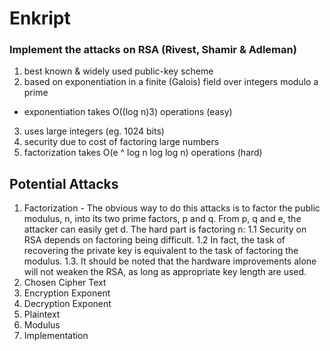 # Enkript
### Implement the attacks on RSA (Rivest, Shamir & Adleman)
1. best known & widely used public-key scheme
2. based on exponentiation in a finite (Galois) field over integers modulo a prime
- exponentiation takes O((log n)3) operations (easy)
3. uses large integers (eg. 1024 bits)
4. security due to cost of factoring large numbers
5. factorization takes O(e ^ log n log log n) operations (hard)

## Potential Attacks
1. Factorization - The obvious way to do this attacks is to factor the public modulus, n, into its two prime factors, p and q. From p, q and e, the attacker can easily get d. The hard part is factoring n:
    1.1 Security on RSA depends on factoring being difficult.
    1.2 In fact, the task of recovering the private key is equivalent to the task of factoring the modulus.
    1.3. It should be noted that the hardware improvements alone will not weaken the RSA, as long as appropriate key length are used.
2. Chosen Cipher Text
3. Encryption Exponent
4. Decryption Exponent
5. Plaintext
6. Modulus
7. Implementation

